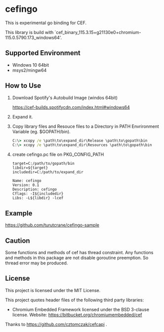 # cefingo
This is experimental go binding for CEF.

This library is build with `cef_binary_115.3.15+g21130e0+chromium-115.0.5790.173_windows64'.

## Supported Environment
* Windows 10 64bit
* msys2/mingw64

## How to Use
1. Download Spotify's Autobuild Image (windos 64bit)

    https://cef-builds.spotifycdn.com/index.html#windows64

1. Expand it.

1. Copy library files and Resouce files to a Directory in PATH Envrironment Variable (eg. $GOPATH/bin).

    ```bat
    C:\> xcopy /e \path\to\expand_dir\Release \path\to\gopath\bin
    C:\> xcopy /e \path\to\expand_dir\Resources \path\to\gopath\bin
    ```

1. create cefingo.pc file on PKG_CONFIG_PATH

    ```.pc
    target=C:/path/to/gopath/bin
    libdir=${target}
    includedir=C:/path/to/expand_dir

    Name: cefingo
    Version: 0.1
    Description: cefingo
    Cflags: -I${includedir}
    Libs: -L${libdir} -lcef
    ```
## Example
  https://github.com/turutcrane/cefingo-sample

## Caution

Some functions and methods of cef has thread constraint. Any functions and methods in this package are not disable goroutine preemption. So thread error may be produced.
## License
This project is licensed under the MIT License.

This project quotes header files of the following third party libraries:
* Chromium Embedded Framework licensed under the BSD 3-clause
  license. Website: https://bitbucket.org/chromiumembedded/cef

Thanks to https://github.com/cztomczak/cefcapi .
